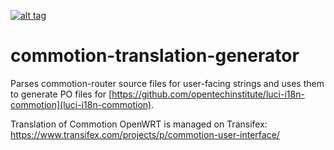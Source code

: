 [![alt tag](http://img.shields.io/badge/maintainer-hawkinswnaf-blue.svg)](https://github.com/hawkinswnaf)

commotion-translation-generator
=============================================

Parses commotion-router source files for user-facing strings and uses them to generate PO files for [https://github.com/opentechinstitute/luci-i18n-commotion](luci-i18n-commotion).

Translation of Commotion OpenWRT is managed on Transifex:
https://www.transifex.com/projects/p/commotion-user-interface/
